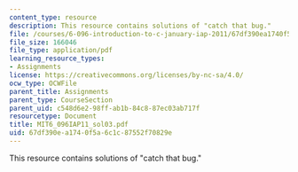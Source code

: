 ```yaml
---
content_type: resource
description: This resource contains solutions of "catch that bug."
file: /courses/6-096-introduction-to-c-january-iap-2011/67df390ea1740f5a6c1c87552f70829e_MIT6_096IAP11_sol03.pdf
file_size: 166046
file_type: application/pdf
learning_resource_types:
- Assignments
license: https://creativecommons.org/licenses/by-nc-sa/4.0/
ocw_type: OCWFile
parent_title: Assignments
parent_type: CourseSection
parent_uid: c548d6e2-98ff-ab1b-84c8-87ec03ab717f
resourcetype: Document
title: MIT6_096IAP11_sol03.pdf
uid: 67df390e-a174-0f5a-6c1c-87552f70829e
---
```

This resource contains solutions of "catch that bug."